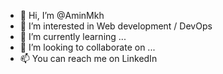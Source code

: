 - 👋 Hi, I’m @AminMkh
- 👀 I’m interested in Web development / DevOps
- 🌱 I’m currently learning ...
- 💞️ I’m looking to collaborate on ...
- 📫 You can reach me on LinkedIn

<!---
AminMkh/AminMkh is a ✨ special ✨ repository because its `README.md` (this file) appears on your GitHub profile.
You can click the Preview link to take a look at your changes.
--->

